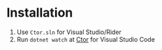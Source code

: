 # Installation

1. Use `Ctor.sln` for Visual Studio/Rider
2. Run `dotnet watch` at [Ctor](./src/Ctor/) for Visual Studio Code
